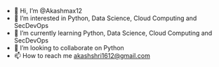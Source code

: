 - 👋 Hi, I’m @Akashmax12
- 👀 I’m interested in Python, Data Science, Cloud Computing and SecDevOps
- 🌱 I’m currently learning Python, Data Science, Cloud Computing and SecDevOps
- 💞️ I’m looking to collaborate on Python
- 📫 How to reach me akashshri1612@gmail.com

<!---
Akashmax12/Akashmax12 is a ✨ special ✨ repository because its `README.md` (this file) appears on your GitHub profile.
You can click the Preview link to take a look at your changes.
--->
